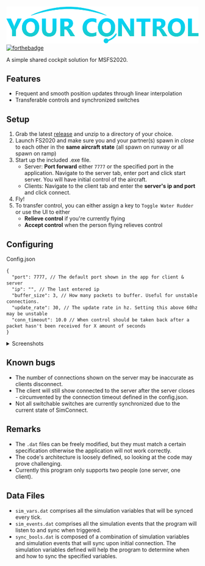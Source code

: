 ![](/assets/logo.png)
[![forthebadge](https://forthebadge.com/images/badges/built-with-love.svg)](https://forthebadge.com)

A simple shared cockpit solution for MSFS2020.

## Features
* Frequent and smooth position updates through linear interpolation
* Transferable controls and synchronized switches

## Setup
1. Grab the latest [release](https://github.com/Sequal32/yourcontrol/releases/latest) and unzip to a directory of your choice.
1. Launch FS2020 and make sure you and your partner(s) spawn in *close* to each other in the **same aircraft state** (all spawn on runway or all spawn on ramp)
1. Start up the included .exe file.
    * Server: **Port forward** either `7777` or the specified port in the application. Navigate to the server tab, enter port and click start server. You will have initial control of the aircraft.
    * Clients: Navigate to the client tab and enter the **server's ip and port** and click connect.
1. Fly!
2. To transfer control, you can either assign a key to `Toggle Water Rudder` or use the UI to either
   * **Relieve control** if you're currently flying
   * **Accept control** when the person flying relieves control
## Configuring
Config.json
```
{
  "port": 7777, // The default port shown in the app for client & server
  "ip": "", // The last entered ip
  "buffer_size": 3, // How many packets to buffer. Useful for unstable connections.
  "update_rate": 30, // The update rate in hz. Setting this above 60hz may be unstable
  "conn_timeout": 10.0 // When control should be taken back after a packet hasn't been received for X amount of seconds
}
```

<details>
    <summary>Screenshots</summary>
    <img src="assets/app.png">
</details>

## Known bugs
* The number of connections shown on the server may be inaccurate as clients disconnect.
* The client will still show connected to the server after the server closes - circumvented by the connection timeout defined in the config.json.
* Not all switchable switches are currently synchronized due to the current state of SimConnect.

## Remarks
* The `.dat` files can be freely modified, but they must match a certain specification otherwise the application will not work correctly.
* The code's architecture is loosely defined, so looking at the code may prove challenging.
* Currently this program only supports two people (one server, one client).

## Data Files
* `sim_vars.dat` comprises all the simulation variables that will be synced every tick.
* `sim_events.dat` comprises all the simulation events that the program will listen to and sync when triggered.
* `sync_bools.dat` is composed of a combination of simulation variables and simulation events that will sync upon initial connection. The simulation variables defined will help the program to determine when and how to sync the specified variables.
